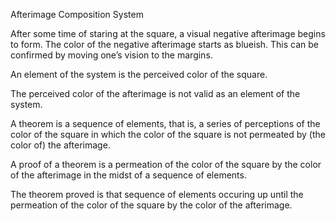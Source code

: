 
 
Afterimage Composition System

After some time of staring at the square, a visual negative afterimage begins to form. The color of the negative afterimage starts as blueish. This can be confirmed by moving one’s vision to the margins.  

An element of the system is the perceived color of the square. 

The perceived color of the afterimage is not valid as an element of the system. 

A theorem is a sequence of elements, that is, a series of perceptions of the color of the square in which the color of the square is not permeated by (the color of) the afterimage. 

A proof of a theorem is a permeation of the color of the square by the color of the afterimage in the midst of a sequence of elements.

The theorem proved is that sequence of elements occuring up until the permeation of the color of the square by the color of the afterimage.




